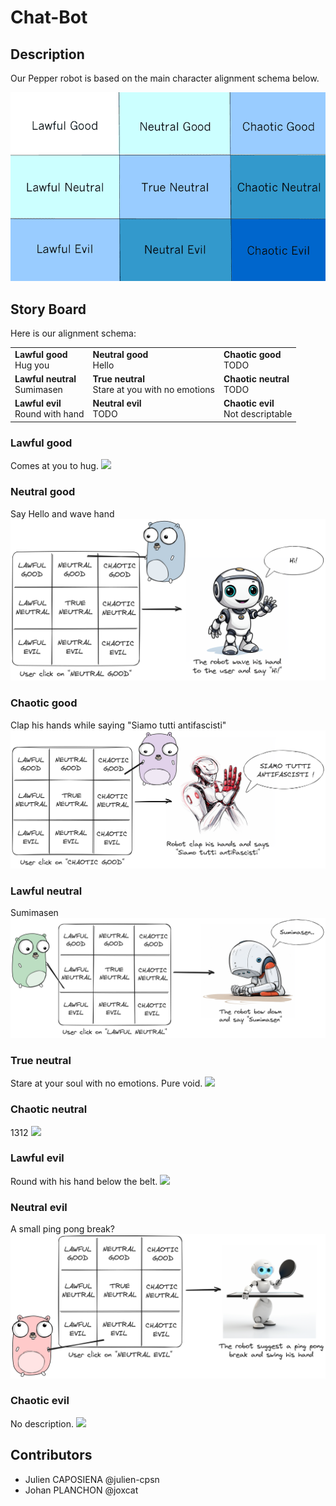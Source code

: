 # Chat-Bot

## Description

Our Pepper robot is based on the main character alignment schema below.

![Main character alignment](images/main_character_alignment.png)

## Story Board

Here is our alignment schema:

<table>
    <tr>
        <td>
            <b>Lawful good</b><br>
            Hug you
        </td>
        <td>
            <b>Neutral good</b><br>
            Hello
        </td>
        <td>
            <b>Chaotic good</b><br>
            TODO
        </td>
    </tr>
    <tr>
        <td>
            <b>Lawful neutral</b><br>
            Sumimasen
        </td>
        <td>
            <b>True neutral</b><br>
            Stare at you with no emotions
        </td>
        <td>
            <b>Chaotic neutral</b><br>
            TODO
        </td>
    </tr>
    <tr>
        <td>
            <b>Lawful evil</b><br>
            Round with hand
        </td>
        <td>
            <b>Neutral evil</b><br>
            TODO
        </td>
        <td>
            <b>Chaotic evil</b><br>
            Not descriptable
        </td>
    </tr>
</table>

### Lawful good

Comes at you to hug.
![](./images/lawful-good.png)

### Neutral good

Say Hello and wave hand
![](./images/neutral-good.png)

### Chaotic good

Clap his hands while saying "Siamo tutti antifascisti"
![](./images/chaotic-good.png)

### Lawful neutral

Sumimasen
![](./images/lawful-neutral.png)

### True neutral

Stare at your soul with no emotions. Pure void.
![](./images/true-neutral.png)

### Chaotic neutral

1312
![](./images/chaotic-neutral.png)

### Lawful evil

Round with his hand below the belt.
![](./images/lawful-evil.png)

### Neutral evil

A small ping pong break?
![](./images/neutral-evil.png)

### Chaotic evil

No description.
![](./images/chaotic-evil.png)

## Contributors

- Julien CAPOSIENA @julien-cpsn
- Johan PLANCHON @joxcat